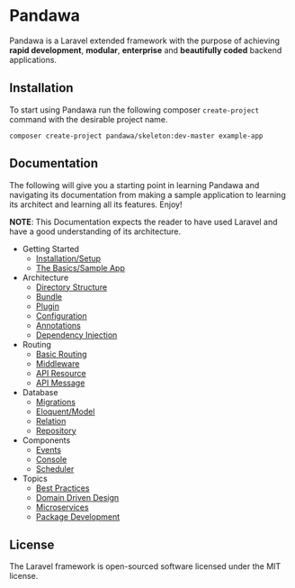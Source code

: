 # Pandawa

Pandawa is a Laravel extended framework with the purpose 
of achieving **rapid development**, **modular**, **enterprise** 
and **beautifully coded** backend applications.

## Installation

To start using Pandawa run the following composer `create-project` command with 
the desirable project name.

```
composer create-project pandawa/skeleton:dev-master example-app
```

## Documentation

The following will give you a starting point in learning Pandawa and navigating
its documentation from making a sample application to learning its architect and 
learning all its features. Enjoy!

**NOTE**: This Documentation expects the reader to have used Laravel and have a 
good understanding of its architecture.

- Getting Started
    - [Installation/Setup](getting-started/installation.md)
    - [The Basics/Sample App](getting-started/basics.md)
- Architecture
    - [Directory Structure](architecture/directory-structure.md)
    - [Bundle](architecture/bundle.md)
    - [Plugin]()
    - [Configuration]()
    - [Annotations]()
    - [Dependency Injection]()
- Routing
    - [Basic Routing]()
    - [Middleware]()
    - [API Resource]()
    - [API Message]()
- Database
    - [Migrations](database/migrations.md)
    - [Eloquent/Model]()
    - [Relation]()
    - [Repository]()
- Components
    - [Events]()
    - [Console]()
    - [Scheduler]()
- Topics
    - [Best Practices]()
    - [Domain Driven Design]()
    - [Microservices]()
    - [Package Development]()

## License

The Laravel framework is open-sourced software licensed under the MIT license.

